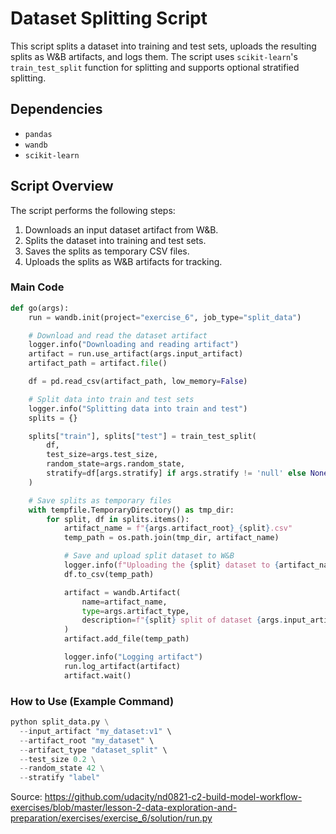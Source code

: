 # Dataset Splitting Script

This script splits a dataset into training and test sets, uploads the resulting splits as W&B artifacts, and logs them. The script uses `scikit-learn`'s `train_test_split` function for splitting and supports optional stratified splitting.

## Dependencies
- `pandas`
- `wandb`
- `scikit-learn`

## Script Overview

The script performs the following steps:
1. Downloads an input dataset artifact from W&B.
2. Splits the dataset into training and test sets.
3. Saves the splits as temporary CSV files.
4. Uploads the splits as W&B artifacts for tracking.

### Main Code

```python
def go(args):
    run = wandb.init(project="exercise_6", job_type="split_data")

    # Download and read the dataset artifact
    logger.info("Downloading and reading artifact")
    artifact = run.use_artifact(args.input_artifact)
    artifact_path = artifact.file()

    df = pd.read_csv(artifact_path, low_memory=False)

    # Split data into train and test sets
    logger.info("Splitting data into train and test")
    splits = {}

    splits["train"], splits["test"] = train_test_split(
        df,
        test_size=args.test_size,
        random_state=args.random_state,
        stratify=df[args.stratify] if args.stratify != 'null' else None,
    )

    # Save splits as temporary files
    with tempfile.TemporaryDirectory() as tmp_dir:
        for split, df in splits.items():
            artifact_name = f"{args.artifact_root}_{split}.csv"
            temp_path = os.path.join(tmp_dir, artifact_name)

            # Save and upload split dataset to W&B
            logger.info(f"Uploading the {split} dataset to {artifact_name}")
            df.to_csv(temp_path)

            artifact = wandb.Artifact(
                name=artifact_name,
                type=args.artifact_type,
                description=f"{split} split of dataset {args.input_artifact}",
            )
            artifact.add_file(temp_path)

            logger.info("Logging artifact")
            run.log_artifact(artifact)
            artifact.wait()
```

### How to Use (Example Command)
```python
python split_data.py \
  --input_artifact "my_dataset:v1" \
  --artifact_root "my_dataset" \
  --artifact_type "dataset_split" \
  --test_size 0.2 \
  --random_state 42 \
  --stratify "label"
```

Source: https://github.com/udacity/nd0821-c2-build-model-workflow-exercises/blob/master/lesson-2-data-exploration-and-preparation/exercises/exercise_6/solution/run.py
